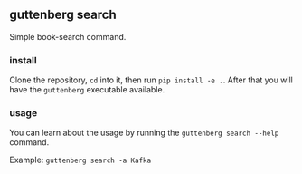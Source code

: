 ## guttenberg search

Simple book-search command.

### install

Clone the repository, `cd` into it, then run `pip install -e .`. After that
you will have the `guttenberg` executable available.

### usage

You can learn about the usage by running the `guttenberg search --help`
command.

Example: `guttenberg search -a Kafka`
